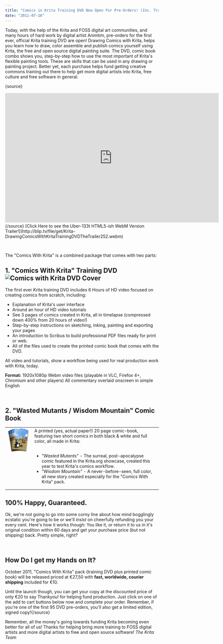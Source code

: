 ```yaml
---
title: "Comics in Krita Training DVD Now Open For Pre-Orders! (Inc. Trailer)"
date: "2011-07-16"
---
```


Today, with the help of the Krita and FOSS digital art communities, and many hours of hard work by digital artist Animtim, pre-orders for the first ever, official Krita training DVD are open! Drawing Comics with Krita, helps you learn how to draw, color assemble and publish comics yourself using Krita, the free and open source digital painting suite. The DVD, comic book combo shows you, step-by-step how to use the most important of Krita's flexible painting tools. These are skills that can be used in any drawing or painting project. Better yet, each purchase helps fund getting creative commons training out there to help get more digital artists into Krita, free culture and free software in general.

{source}

<!-- If you can see this, you're probably in an RSS reader. View this story on Krita.org to see the Video Player with the trailer, or click the WebM version link below if you're on a decent browser! -->

<iframe width="700" height="424" src="http://www.youtube.com/embed/p5cxPLS9q5c" frameborder="0" allowfullscreen></iframe> {/source} [Click Here to see the Uber-133t HTML5-ish WebM Version Trailer!](http://blip.tv/file/get/Krita-DrawingComicsWithKritaTrainingDVDTheTrailer252.webm)

 

The "Comics With Krita" is a combined package that comes with two parts:

## 1\. "Comics With Krita" Training DVD![Comics with Krita DVD Cover](/images/posts/2011/comics-with-krita-dvd-cover.jpg)

The first ever Krita training DVD includes 6 Hours of HD video focused on creating comics from scratch, including:

- Explanation of Krita's user interface
- Around an hour of HD video tutorials
- See 3 pages of comics created in Krita, all in timelapse (compressed down 400% from 20 hours of video!)
- Step-by-step instructions on sketching, inking, painting and exporting your pages
- An introduction to Scribus to build professional PDF files ready for print or web.
- All of the files used to create the printed comic book that comes with the DVD.

All video and tutorials, show a workflow being used for real production work with Krita, today.

**Format:** 1920x1080p Webm video files (playable in VLC, Firefox 4+, Chromium and other players) All commentary overlaid onscreen in simple English

 

## 2\. "Wasted Mutants / Wisdom Mountain" Comic Book

<table class="mceItemTable"><tbody><tr><td valign="top"><img src="images/comic-cover-pile.png" alt="Pile of comics titled Wasted Mutants and Wisom Mountain. Pictures a hippy penguine and a robot made from old PC parts in the desert."></td><td style="padding-left: 10px;" valign="top">A printed (yes, actual paper!) 20 page comic-book, featuring two short comics in both black &amp; white and full color, all made in Krita:<div></div>&nbsp;<ul><li><i>"Wasted Mutants"</i> - The surreal, post-apocalypse comic featured in the Krita.org showcase, created this year to test Krita's comics workflow.</li><li><i>"Wisdom Mountain"</i> - A never-before-seen, full color, all new story created especially for the "Comics With Krita" pack.</li></ul></td></tr></tbody></table>

## 100% Happy, Guaranteed.

Ok, we're not going to go into some corny line about how mind bogglingly ecstatic you're going to be or we'll _insist_ on cheerfully refunding you your every cent. Here's how it works though: You like it, or return it to us in it's original condition within 60 days and get your purchase price (but not shipping) back. Pretty simple, right?

 

## How Do I get my Hands on It?

October 2011, "Comics With Krita" pack (training DVD plus printed comic book) will be released priced at €27,50 with **fast, worldwide, courier shipping** included for €10.

Until the launch though, you can get your copy at the discounted price of only €20 to say Thankyou! for helping fund production. Just click on one of the add to cart buttons below now and complete your order. Remember, if you're one of the first 95 DVD pre-orders, you'll also get a limited edition, signed copy!{/source}

Remember, all the money's going towards funding Krita becoming even better for all of us! Thanks for helping bring more training to FOSS digital artists and more digital artists to free and open source software! _The Krita Team_
